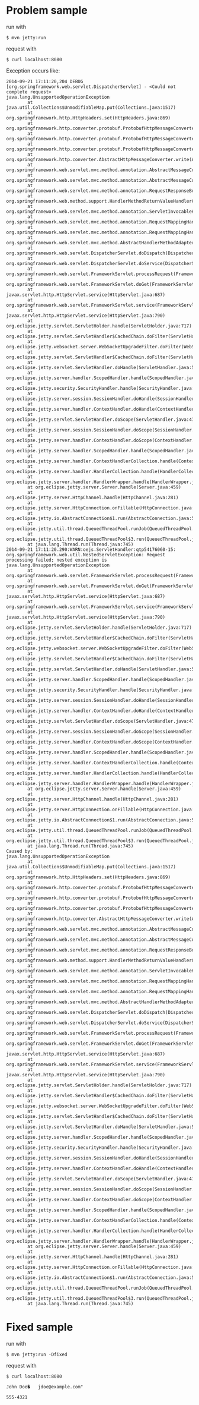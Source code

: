# Problem sample

run with

    $ mvn jetty:run

request with

    $ curl localhost:8080

Exception occurs like:

    2014-09-21 17:11:20,204 DEBUG [org.springframework.web.servlet.DispatcherServlet] - <Could not complete request>
    java.lang.UnsupportedOperationException
            at java.util.Collections$UnmodifiableMap.put(Collections.java:1517)
            at org.springframework.http.HttpHeaders.set(HttpHeaders.java:869)
            at org.springframework.http.converter.protobuf.ProtobufHttpMessageConverter.setProtoHeader(ProtobufHttpMessageConverter.java:196)
            at org.springframework.http.converter.protobuf.ProtobufHttpMessageConverter.writeInternal(ProtobufHttpMessageConverter.java:182)
            at org.springframework.http.converter.protobuf.ProtobufHttpMessageConverter.writeInternal(ProtobufHttpMessageConverter.java:60)
            at org.springframework.http.converter.AbstractHttpMessageConverter.write(AbstractHttpMessageConverter.java:208)
            at org.springframework.web.servlet.mvc.method.annotation.AbstractMessageConverterMethodProcessor.writeWithMessageConverters(AbstractMessageConverterMethodProcessor.java:153)
            at org.springframework.web.servlet.mvc.method.annotation.AbstractMessageConverterMethodProcessor.writeWithMessageConverters(AbstractMessageConverterMethodProcessor.java:97)
            at org.springframework.web.servlet.mvc.method.annotation.RequestResponseBodyMethodProcessor.handleReturnValue(RequestResponseBodyMethodProcessor.java:202)
            at org.springframework.web.method.support.HandlerMethodReturnValueHandlerComposite.handleReturnValue(HandlerMethodReturnValueHandlerComposite.java:71)
            at org.springframework.web.servlet.mvc.method.annotation.ServletInvocableHandlerMethod.invokeAndHandle(ServletInvocableHandlerMethod.java:122)
            at org.springframework.web.servlet.mvc.method.annotation.RequestMappingHandlerAdapter.invokeHandleMethod(RequestMappingHandlerAdapter.java:781)
            at org.springframework.web.servlet.mvc.method.annotation.RequestMappingHandlerAdapter.handleInternal(RequestMappingHandlerAdapter.java:721)
            at org.springframework.web.servlet.mvc.method.AbstractHandlerMethodAdapter.handle(AbstractHandlerMethodAdapter.java:83)
            at org.springframework.web.servlet.DispatcherServlet.doDispatch(DispatcherServlet.java:943)
            at org.springframework.web.servlet.DispatcherServlet.doService(DispatcherServlet.java:877)
            at org.springframework.web.servlet.FrameworkServlet.processRequest(FrameworkServlet.java:961)
            at org.springframework.web.servlet.FrameworkServlet.doGet(FrameworkServlet.java:852)
            at javax.servlet.http.HttpServlet.service(HttpServlet.java:687)
            at org.springframework.web.servlet.FrameworkServlet.service(FrameworkServlet.java:837)
            at javax.servlet.http.HttpServlet.service(HttpServlet.java:790)
            at org.eclipse.jetty.servlet.ServletHolder.handle(ServletHolder.java:717)
            at org.eclipse.jetty.servlet.ServletHandler$CachedChain.doFilter(ServletHandler.java:1644)
            at org.eclipse.jetty.websocket.server.WebSocketUpgradeFilter.doFilter(WebSocketUpgradeFilter.java:171)
            at org.eclipse.jetty.servlet.ServletHandler$CachedChain.doFilter(ServletHandler.java:1615)
            at org.eclipse.jetty.servlet.ServletHandler.doHandle(ServletHandler.java:550)
            at org.eclipse.jetty.server.handler.ScopedHandler.handle(ScopedHandler.java:143)
            at org.eclipse.jetty.security.SecurityHandler.handle(SecurityHandler.java:568)
            at org.eclipse.jetty.server.session.SessionHandler.doHandle(SessionHandler.java:221)
            at org.eclipse.jetty.server.handler.ContextHandler.doHandle(ContextHandler.java:1112)
            at org.eclipse.jetty.servlet.ServletHandler.doScope(ServletHandler.java:479)
            at org.eclipse.jetty.server.session.SessionHandler.doScope(SessionHandler.java:183)
            at org.eclipse.jetty.server.handler.ContextHandler.doScope(ContextHandler.java:1046)
            at org.eclipse.jetty.server.handler.ScopedHandler.handle(ScopedHandler.java:141)
            at org.eclipse.jetty.server.handler.ContextHandlerCollection.handle(ContextHandlerCollection.java:199)
            at org.eclipse.jetty.server.handler.HandlerCollection.handle(HandlerCollection.java:109)
            at org.eclipse.jetty.server.handler.HandlerWrapper.handle(HandlerWrapper.java:97)
            at org.eclipse.jetty.server.Server.handle(Server.java:459)
            at org.eclipse.jetty.server.HttpChannel.handle(HttpChannel.java:281)
            at org.eclipse.jetty.server.HttpConnection.onFillable(HttpConnection.java:232)
            at org.eclipse.jetty.io.AbstractConnection$1.run(AbstractConnection.java:505)
            at org.eclipse.jetty.util.thread.QueuedThreadPool.runJob(QueuedThreadPool.java:607)
            at org.eclipse.jetty.util.thread.QueuedThreadPool$3.run(QueuedThreadPool.java:536)
            at java.lang.Thread.run(Thread.java:745)
    2014-09-21 17:11:20.290:WARN:oejs.ServletHandler:qtp54176060-15: 
    org.springframework.web.util.NestedServletException: Request processing failed; nested exception is java.lang.UnsupportedOperationException
            at org.springframework.web.servlet.FrameworkServlet.processRequest(FrameworkServlet.java:973)
            at org.springframework.web.servlet.FrameworkServlet.doGet(FrameworkServlet.java:852)
            at javax.servlet.http.HttpServlet.service(HttpServlet.java:687)
            at org.springframework.web.servlet.FrameworkServlet.service(FrameworkServlet.java:837)
            at javax.servlet.http.HttpServlet.service(HttpServlet.java:790)
            at org.eclipse.jetty.servlet.ServletHolder.handle(ServletHolder.java:717)
            at org.eclipse.jetty.servlet.ServletHandler$CachedChain.doFilter(ServletHandler.java:1644)
            at org.eclipse.jetty.websocket.server.WebSocketUpgradeFilter.doFilter(WebSocketUpgradeFilter.java:171)
            at org.eclipse.jetty.servlet.ServletHandler$CachedChain.doFilter(ServletHandler.java:1615)
            at org.eclipse.jetty.servlet.ServletHandler.doHandle(ServletHandler.java:550)
            at org.eclipse.jetty.server.handler.ScopedHandler.handle(ScopedHandler.java:143)
            at org.eclipse.jetty.security.SecurityHandler.handle(SecurityHandler.java:568)
            at org.eclipse.jetty.server.session.SessionHandler.doHandle(SessionHandler.java:221)
            at org.eclipse.jetty.server.handler.ContextHandler.doHandle(ContextHandler.java:1112)
            at org.eclipse.jetty.servlet.ServletHandler.doScope(ServletHandler.java:479)
            at org.eclipse.jetty.server.session.SessionHandler.doScope(SessionHandler.java:183)
            at org.eclipse.jetty.server.handler.ContextHandler.doScope(ContextHandler.java:1046)
            at org.eclipse.jetty.server.handler.ScopedHandler.handle(ScopedHandler.java:141)
            at org.eclipse.jetty.server.handler.ContextHandlerCollection.handle(ContextHandlerCollection.java:199)
            at org.eclipse.jetty.server.handler.HandlerCollection.handle(HandlerCollection.java:109)
            at org.eclipse.jetty.server.handler.HandlerWrapper.handle(HandlerWrapper.java:97)
            at org.eclipse.jetty.server.Server.handle(Server.java:459)
            at org.eclipse.jetty.server.HttpChannel.handle(HttpChannel.java:281)
            at org.eclipse.jetty.server.HttpConnection.onFillable(HttpConnection.java:232)
            at org.eclipse.jetty.io.AbstractConnection$1.run(AbstractConnection.java:505)
            at org.eclipse.jetty.util.thread.QueuedThreadPool.runJob(QueuedThreadPool.java:607)
            at org.eclipse.jetty.util.thread.QueuedThreadPool$3.run(QueuedThreadPool.java:536)
            at java.lang.Thread.run(Thread.java:745)
    Caused by: 
    java.lang.UnsupportedOperationException
            at java.util.Collections$UnmodifiableMap.put(Collections.java:1517)
            at org.springframework.http.HttpHeaders.set(HttpHeaders.java:869)
            at org.springframework.http.converter.protobuf.ProtobufHttpMessageConverter.setProtoHeader(ProtobufHttpMessageConverter.java:196)
            at org.springframework.http.converter.protobuf.ProtobufHttpMessageConverter.writeInternal(ProtobufHttpMessageConverter.java:182)
            at org.springframework.http.converter.protobuf.ProtobufHttpMessageConverter.writeInternal(ProtobufHttpMessageConverter.java:60)
            at org.springframework.http.converter.AbstractHttpMessageConverter.write(AbstractHttpMessageConverter.java:208)
            at org.springframework.web.servlet.mvc.method.annotation.AbstractMessageConverterMethodProcessor.writeWithMessageConverters(AbstractMessageConverterMethodProcessor.java:153)
            at org.springframework.web.servlet.mvc.method.annotation.AbstractMessageConverterMethodProcessor.writeWithMessageConverters(AbstractMessageConverterMethodProcessor.java:97)
            at org.springframework.web.servlet.mvc.method.annotation.RequestResponseBodyMethodProcessor.handleReturnValue(RequestResponseBodyMethodProcessor.java:202)
            at org.springframework.web.method.support.HandlerMethodReturnValueHandlerComposite.handleReturnValue(HandlerMethodReturnValueHandlerComposite.java:71)
            at org.springframework.web.servlet.mvc.method.annotation.ServletInvocableHandlerMethod.invokeAndHandle(ServletInvocableHandlerMethod.java:122)
            at org.springframework.web.servlet.mvc.method.annotation.RequestMappingHandlerAdapter.invokeHandleMethod(RequestMappingHandlerAdapter.java:781)
            at org.springframework.web.servlet.mvc.method.annotation.RequestMappingHandlerAdapter.handleInternal(RequestMappingHandlerAdapter.java:721)
            at org.springframework.web.servlet.mvc.method.AbstractHandlerMethodAdapter.handle(AbstractHandlerMethodAdapter.java:83)
            at org.springframework.web.servlet.DispatcherServlet.doDispatch(DispatcherServlet.java:943)
            at org.springframework.web.servlet.DispatcherServlet.doService(DispatcherServlet.java:877)
            at org.springframework.web.servlet.FrameworkServlet.processRequest(FrameworkServlet.java:961)
            at org.springframework.web.servlet.FrameworkServlet.doGet(FrameworkServlet.java:852)
            at javax.servlet.http.HttpServlet.service(HttpServlet.java:687)
            at org.springframework.web.servlet.FrameworkServlet.service(FrameworkServlet.java:837)
            at javax.servlet.http.HttpServlet.service(HttpServlet.java:790)
            at org.eclipse.jetty.servlet.ServletHolder.handle(ServletHolder.java:717)
            at org.eclipse.jetty.servlet.ServletHandler$CachedChain.doFilter(ServletHandler.java:1644)
            at org.eclipse.jetty.websocket.server.WebSocketUpgradeFilter.doFilter(WebSocketUpgradeFilter.java:171)
            at org.eclipse.jetty.servlet.ServletHandler$CachedChain.doFilter(ServletHandler.java:1615)
            at org.eclipse.jetty.servlet.ServletHandler.doHandle(ServletHandler.java:550)
            at org.eclipse.jetty.server.handler.ScopedHandler.handle(ScopedHandler.java:143)
            at org.eclipse.jetty.security.SecurityHandler.handle(SecurityHandler.java:568)
            at org.eclipse.jetty.server.session.SessionHandler.doHandle(SessionHandler.java:221)
            at org.eclipse.jetty.server.handler.ContextHandler.doHandle(ContextHandler.java:1112)
            at org.eclipse.jetty.servlet.ServletHandler.doScope(ServletHandler.java:479)
            at org.eclipse.jetty.server.session.SessionHandler.doScope(SessionHandler.java:183)
            at org.eclipse.jetty.server.handler.ContextHandler.doScope(ContextHandler.java:1046)
            at org.eclipse.jetty.server.handler.ScopedHandler.handle(ScopedHandler.java:141)
            at org.eclipse.jetty.server.handler.ContextHandlerCollection.handle(ContextHandlerCollection.java:199)
            at org.eclipse.jetty.server.handler.HandlerCollection.handle(HandlerCollection.java:109)
            at org.eclipse.jetty.server.handler.HandlerWrapper.handle(HandlerWrapper.java:97)
            at org.eclipse.jetty.server.Server.handle(Server.java:459)
            at org.eclipse.jetty.server.HttpChannel.handle(HttpChannel.java:281)
            at org.eclipse.jetty.server.HttpConnection.onFillable(HttpConnection.java:232)
            at org.eclipse.jetty.io.AbstractConnection$1.run(AbstractConnection.java:505)
            at org.eclipse.jetty.util.thread.QueuedThreadPool.runJob(QueuedThreadPool.java:607)
            at org.eclipse.jetty.util.thread.QueuedThreadPool$3.run(QueuedThreadPool.java:536)
            at java.lang.Thread.run(Thread.java:745)


# Fixed sample

run with

    $ mvn jetty:run -Dfixed

request with

    $ curl localhost:8080
    
    John Doe�	jdoe@example.com"
    
    555-4321